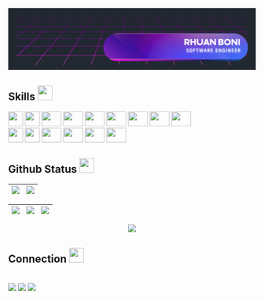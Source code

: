  <img src="novoheader.png" />
 
## Skills <img height="30" width="30" src="https://cdn-icons-png.flaticon.com/512/4614/4614145.png" />
<div style="display: inline_block">
 <img height="30" width="30" src="https://cdn-icons-png.flaticon.com/512/6009/6009939.png" />
 <img height="30" width="30" src="https://upload.wikimedia.org/wikipedia/commons/5/59/Empty.png" />
 <img height="30" width="40" src="https://cdn.jsdelivr.net/gh/devicons/devicon@latest/icons/python/python-original.svg" />
 <img height="30" width="40" src="https://cdn.jsdelivr.net/gh/devicons/devicon@latest/icons/html5/html5-original.svg" />
 <img height="30" width="40" src="https://cdn.jsdelivr.net/gh/devicons/devicon@latest/icons/css3/css3-original.svg" />
<img height="30" width="40" src="https://cdn.jsdelivr.net/gh/devicons/devicon@latest/icons/javascript/javascript-original.svg" />
 <img height="30" width="40" src="https://cdn.jsdelivr.net/gh/devicons/devicon@latest/icons/bootstrap/bootstrap-original.svg" />
 <img height="30" width="40" src="https://cdn.jsdelivr.net/gh/devicons/devicon@latest/icons/c/c-original.svg" />
 <img height="30" width="40" src="https://cdn.jsdelivr.net/gh/devicons/devicon@latest/icons/java/java-original.svg" />
</div>

<div style="display: inline_block">
 <img height="30" width="30" src="https://cdn-icons-png.flaticon.com/512/8759/8759159.png" />
 <img height="30" width="30" src="https://upload.wikimedia.org/wikipedia/commons/5/59/Empty.png" />
 <img height="30" width="40" src="https://cdn.jsdelivr.net/gh/devicons/devicon@latest/icons/git/git-original.svg" />
 <img height="30" width="40" src="https://cdn.jsdelivr.net/gh/devicons/devicon@latest/icons/github/github-original.svg" />
<img height="30" width="40" src="https://cdn.jsdelivr.net/gh/devicons/devicon@latest/icons/vscode/vscode-original.svg" />
<img height="30" width="40" src="https://cdn.jsdelivr.net/gh/devicons/devicon@latest/icons/intellij/intellij-original.svg" />
</div>

## Github Status <img height="30" width="30" src="https://cdn-icons-png.freepik.com/512/5024/5024509.png" />
|![](http://github-profile-summary-cards.vercel.app/api/cards/profile-details?username=Rhuan-aa&theme=tokyonight) | ![](http://github-profile-summary-cards.vercel.app/api/cards/productive-time?username=Rhuan-aa&theme=tokyonight&utcOffset=8) |
| :-: | :-: |

| ![](http://github-profile-summary-cards.vercel.app/api/cards/stats?username=Rhuan-aa&theme=tokyonight) | ![](http://github-profile-summary-cards.vercel.app/api/cards/repos-per-language?username=Rhuan-aa&theme=tokyonight) | ![](http://github-profile-summary-cards.vercel.app/api/cards/most-commit-language?username=Rhuan-aa&theme=tokyonight) 
| :-: | :-: | :-: |

<div align="center">
    <img src="https://github-readme-streak-stats.herokuapp.com/?user=Rhuan-aa&theme=tokyonight" />
</div>

## Connection <img height="30" width="30" src="https://static.vecteezy.com/system/resources/thumbnails/018/923/768/small_2x/timeline-diagram-template-png.png" />
<div style="display: inline_block"><br>
  <a href="https://www.instagram.com/rhuan_aa/"><img align="center" src="https://img.shields.io/badge/Instagram-D62976?style=for-the-badge&logo=instagram&logoColor=white"></a>
  <a href="https://www.linkedin.com/in/rhuan-andrade-5b50ab302/"><img align="center" src="https://img.shields.io/badge/-LinkedIn-%230077B5?style=for-the-badge&logo=linkedin&logoColor=white"></a>
  <a href = "mailto: rhuanandrey@gmail.com"><img align="center" src="https://img.shields.io/badge/Gmail-BB001B?style=for-the-badge&logo=gmail&logoColor=white" target="_blank"></a>
</div>


